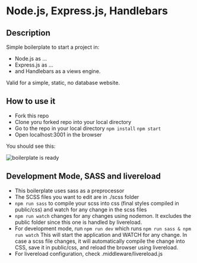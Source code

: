 # Node.js, Express.js, Handlebars

## Description

Simple boilerplate to start a project in:
- Node.js as ...
- Express.js as ...
- and Handlebars as a views engine.  

Valid for a simple, static, no database website. 


## How to use it

- Fork this repo  
- Clone yoru forked repo into your local directory
- Go to the repo in your local directory
```npm install```
```npm start```
- Open localhost:3001 in the browser  

You should see this:

![boilerplate is ready](https://raw.githubusercontent.com/monifasol/node-express-handlebars-template/master/public/images/boilerplate-ready.png)


## Development Mode, SASS and livereload

- This boilerplate uses sass as a preprocessor
- The SCSS files you want to edit are in ./scss folder
- ```npm run sass``` to compile your scss into css (final styles compiled in public/css) and watch for any change in the scss files
- ```npm run watch``` changes for any changes using nodemon. It excludes the public folder since this one is handled by livereload.
- For development mode, run ```npm run dev``` which runs ```npm run sass & npm run watch```
This will start the application and WATCH for any change. In case a scss file changes, it will automatically compile the change into CSS, save it in public/css, and 
reload the browser using livereload. 
- For livereload configuration, check .middleware/livereload.js

